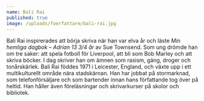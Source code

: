 ```yaml
---
name: Bali Rai
published: true
image: /uploads/foerfattare/bali-rai.jpg
---
```

Bali Rai inspirerades att börja skriva när han var elva år och läste _Min hemliga dagbok – Adrian 13 3/4 år_ av Sue Townsend. Som ung drömde han om tre saker: att spela fotboll för Liverpool, att bli som Bob Marley och att skriva böcker. I dag skriver han om ämnen som rasism, gäng, droger och tonårskärlek. Bali Rai föddes 1971 i Leicester, England, och växte upp i ett multikulturellt område nära stadskärnan. Han har jobbat på stormarknad, som telefonförsäljare och som bartender innan hans författande tog över på heltid. Han håller även föreläsningar och skrivarkurser på skolor och bibliotek.
